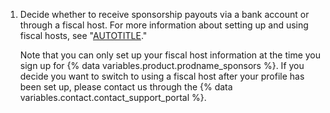 1. Decide whether to receive sponsorship payouts via a bank account or through a fiscal host. For more information about setting up and using fiscal hosts, see "[AUTOTITLE](/sponsors/receiving-sponsorships-through-github-sponsors/using-a-fiscal-host-to-receive-github-sponsors-payouts)."

    Note that you can only set up your fiscal host information at the time you sign up for {% data variables.product.prodname_sponsors %}. If you decide you want to switch to using a fiscal host after your profile has been set up, please contact us through the {% data variables.contact.contact_support_portal %}.
